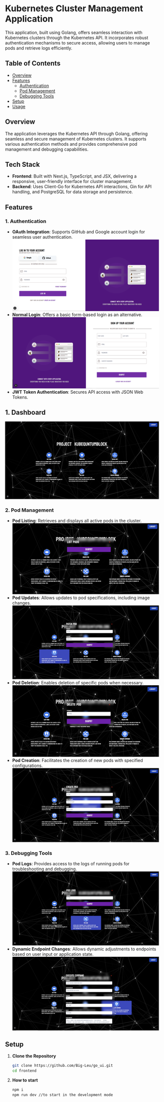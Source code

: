 # Kubernetes Cluster Management Application

This application, built using Golang, offers seamless interaction with Kubernetes clusters through the Kubernetes API. It incorporates robust authentication mechanisms to secure access, allowing users to manage pods and retrieve logs efficiently.

## Table of Contents
- [Overview](#overview)
- [Features](#features)
  - [Authentication](#authentication)
  - [Pod Management](#pod-management)
  - [Debugging Tools](#debugging-tools)
- [Setup](#setup)
- [Usage](#usage)

## Overview

The application leverages the Kubernetes API through Golang, offering seamless and secure management of Kubernetes clusters. It supports various authentication methods and provides comprehensive pod management and debugging capabilities.

## Tech Stack

- **Frontend**: Built with Next.js, TypeScript, and JSX, delivering a responsive, user-friendly interface for cluster management.
- **Backend**: Uses Client-Go for Kubernetes API interactions, Gin for API handling, and PostgreSQL for data storage and persistence.

## Features

### 1. Authentication

- **OAuth Integration**: Supports GitHub and Google account login for seamless user authentication.
![OAuth](/frontend/image/1.png)
- **Normal Login**: Offers a basic form-based login as an alternative.
![Login](/frontend/image/2.png)
- **JWT Token Authentication**: Secures API access with JSON Web Tokens.

## 1. Dashboard
![dashboard](/frontend/image/dashboard.png)

### 2. Pod Management

- **Pod Listing**: Retrieves and displays all active pods in the cluster.
![Login](/frontend/image/list.png)
- **Pod Updates**: Allows updates to pod specifications, including image changes.
![Login](/frontend/image/patch.png)
- **Pod Deletion**: Enables deletion of specific pods when necessary.
![Login](/frontend/image/delete.png)
- **Pod Creation**: Facilitates the creation of new pods with specified configurations.
![Login](/frontend/image/create.png)

### 3. Debugging Tools

- **Pod Logs**: Provides access to the logs of running pods for troubleshooting and debugging.
![Login](/frontend/image/logs.png)
- **Dynamic Endpoint Changes**: Allows dynamic adjustments to endpoints based on user input or application state.
![Login](/frontend/image/exec.png)

## Setup

1. **Clone the Repository**
   ```bash
   git clone https://github.com/Big-Leu/go_ui.git
   cd frontend

2. **How to start**
   ```bash
   npm i
   npm run dev //to start in the development mode
